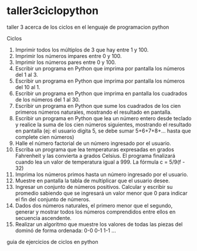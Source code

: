 # taller3ciclopython
taller 3 acerca de los ciclos en el lenguaje de programacion python

Ciclos
1. Imprimir todos los múltiplos de 3 que hay entre 1 y 100.
2. Imprimir los números impares entre 0 y 100.
3. Imprimir los números pares entre 0 y 100.
4. Escribir un programa en Python que imprima por pantalla los números del 1 al 3.
5. Escribir un programa en Python que imprima por pantalla los números del 10 al 1.
6. Escribir un programa en Python que imprima en pantalla los cuadrados de los números
del 1 al 30.
7. Escribir un programa en Python que sume los cuadrados de los cien primeros números
naturales, mostrando el resultado en pantalla.
8. Escribir un programa en Python que lea un número entero desde teclado y realice la
suma de los cien números siguientes, mostrando el resultado en pantalla (ej: el usuario
digita 5, se debe sumar 5+6+7+8+... hasta que complete cien números)
9. Halle el número factorial de un número ingresado por el usuario.
10. Escriba un programa que lea temperaturas expresadas en grados Fahrenheit y las
convierta a grados Celsius. El programa finalizará cuando lea un valor de temperatura
igual a 999. La fórmula c = 5/9(f - 32)
11. Imprima los números primos hasta un número ingresado por el usuario.
12. Muestre en pantalla la tabla de multiplicar que el usuario desee.
13. Ingresar un conjunto de números positivos. Calcular y escribir su promedio sabiendo
que se ingresará un valor menor que 0 para indicar el fin del conjunto de números.
14. Dados dos números naturales, el primero menor que el segundo, generar y mostrar
todos los números comprendidos entre ellos en secuencia ascendente.
15. Realizar un algoritmo que muestre los valores de todas las piezas del dominó de forma
ordenada: 0-0 0-1 1-1 ...

guia de ejercicios de ciclos en python
